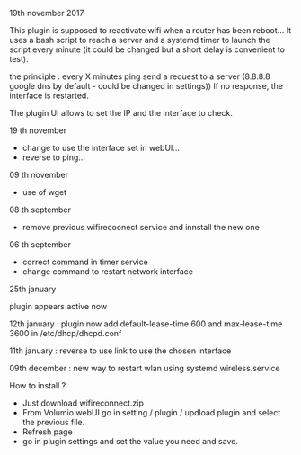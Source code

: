 19th november 2017

This plugin is supposed to reactivate wifi when a router has been reboot...
It uses a bash script to reach a server and a systemd timer to launch the script every minute (it could be changed but a short delay is convenient to test).

the principle : every X minutes ping send a request to a server (8.8.8.8 google dns by default - could be changed in settings))
If no response, the interface is restarted.

The plugin UI  allows to set the IP and the interface to check.

19 th november

- change to use the interface set in webUI...
- reverse to ping...

09 th november

- use of wget

08 th september

- remove previous wifirecoonect service and innstall the new one

06 th september
- correct command in timer service
- change command to restart network interface

25th january

plugin appears active now

12th january : plugin now add default-lease-time 600 and max-lease-time 3600 in /etc/dhcp/dhcpd.conf

11th january : reverse to use link to use the chosen interface

09th december : new way to restart wlan using systemd wireless.service

How to install ?
- Just download wifireconnect.zip
- From Volumio webUI go in setting / plugin / updload plugin and select the previous file.
- Refresh page
- go in plugin settings and set the value you need and save.
